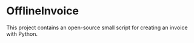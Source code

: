 # OfflineInvoice
This project contains an open-source small script for creating an invoice with Python. 
